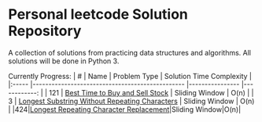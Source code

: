 # Personal leetcode Solution Repository

A collection of solutions from practicing data structures and algorithms. All solutions will be done in Python 3.

Currently Progress:
| #   	| Name                                           	| Problem Type   	| Solution Time Complexity 	|
|:-----	|------------------------------------------------	|----------------	|------------:	|
| 121 	| [Best Time to Buy and Sell Stock](https://leetcode.com/problems/best-time-to-buy-and-sell-stock/)                	| Sliding Window 	| O(n)       	|
| 3   	| [Longest Substring Without Repeating Characters](https://leetcode.com/problems/longest-substring-without-repeating-characters/) 	| Sliding Window 	| O(n)       	|
|424|[Longest Repeating Character Replacement](https://leetcode.com/problems/longest-repeating-character-replacement/)|Sliding Window|O(n)|
